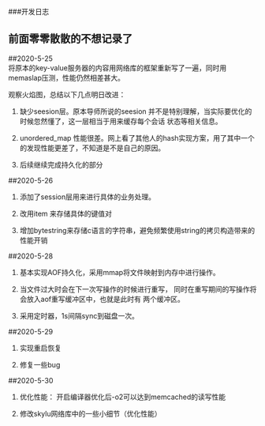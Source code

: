 



###开发日志 
## 前面零零散散的不想记录了
##2020-5-25  
将原本的key-value服务器的内容用网络库的框架重新写了一遍，同时用memaslap压测，性能仍然相差甚大。

观察火焰图，总结以下几点明日改进： 

1. 缺少seesion层。原本导师所说的seesion 并不是特别理解，当实际要优化的时候忽然懂了，这一层相当于用来缓存每个会话
状态等相关信息。

2. unordered_map 性能很差。网上看了其他人的hash实现方案，用了其中一个的发现性能更差了，不知道是不是自己的原因。

3. 后续继续完成持久化的部分

##2020-5-26
1. 添加了session层用来进行具体的业务处理。

2. 改用item 来存储具体的键值对

3.  增加bytestring来存储c语言的字符串，避免频繁使用string的拷贝构造带来的性能开销


##2020-5-28
1. 基本实现AOF持久化，采用mmap将文件映射到内存中进行操作。

2. 当文件过大时会在下一次写操作的时候进行重写， 同时在重写期间的写操作将会放入aof重写缓冲区中，也就是此时有
两个缓冲区。

3. 采用定时器，1s间隔sync到磁盘一次。


##2020-5-29
1. 实现重启恢复

2. 修复一些bug

##2020-5-30
1. 优化性能： 开启编译器优化后-o2可以达到memcached的读写性能

2. 修改skylu网络库中的一些小细节（优化性能）



